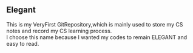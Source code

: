 ## Elegant
This is my VeryFirst GitRepository,which is mainly used to store my CS notes and record my CS learning process.    
I choose this name because I wanted my codes to remain ELEGANT and easy to read.